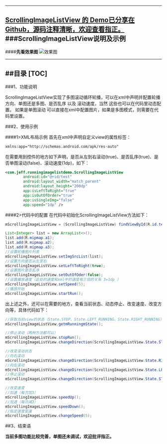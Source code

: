----------
**[ScrollingImageListView 的 Demo已分享在Github，源码注释清晰，欢迎查看指正。](https://github.com/zwJeff/RunningImageListDemo)**
###ScrollingImageListView说明及示例
----------
####**先看效果图**
![效果图](http://img.blog.csdn.net/20161208185737172?watermark/2/text/aHR0cDovL2Jsb2cuY3Nkbi5uZXQvc2luYXRfMTU0MTc5MjE=/font/5a6L5L2T/fontsize/400/fill/I0JBQkFCMA==/dissolve/70/gravity/SouthEast)

----------

##目录
[TOC]
----------
###1、功能说明
 
 ScrollingImageListView实现了多图滚动循环轮播，可以在xml中声明并配置轮播方向、单图还是多图、是否乱序 以及 滚动速度，当然 这些也可以在代码里动态配置。
 如果是单图滚动 可以直接在xml中配置图片，如果是多图模式，则需要在代码里设置。

###2、使用示例

####1>XML布局示例
首先在xml中声明自定义view的属性标签：
```xml
xmlns:app="http://schemas.android.com/apk/res-auto" 
```

在需要用到控件的地方如下声明，是否从左到右滚动(true)、是否乱序(true)、是否单图滚动(false)、滚动速度(1dp)，如下：
```xml
<com.jeff.runningimagelistdemo.ScrollingImageListView
        android:id="@+id/test"
        android:layout_width="match_parent"
        android:layout_height="200dp"
        app:isLeftToRight="true"
        app:isOutOfOrder="true"
        app:isSingleImg="false"
        app:speed="1dp" />
```

####2>代码中的配置
在代码中初始化ScrollingImageListView方法如下：

```java
mScrollingImageListView = (ScrollingImageListView) findViewById(R.id.test);

List<Integer> list = new ArrayList<>();
list.add(R.mipmap.a1);
list.add(R.mipmap.a2);
list.add(R.mipmap.a3);
//设置轮播图片列表
mScrollingImageListView.setImgSrcList(list);
//设置方向是否从左至右
mScrollingImageListView.setLeftToRight(true);
//设置图片是否乱序
mScrollingImageListView.setOutOfOder(false);
//设置播放速度（此处的速度和xml中的速度有三倍的关系 3=1dp ）
mScrollingImageListView.setSpeed(5);
//播放开始
mScrollingImageListView.startRun();
```

出上述之外，还可以在需要的地方，查看当前状态、动态停止、改变速度、改变方向等，具体代码如下：
```java
//获取当前view的状态（State.STOP、State.LEFT_RUNNING、State.RIGHT_RUNNING）
mScrollingImageListView.getmRunningmState();

//停止滚动（两种方法都可以）
mScrollingImageListView.stopRun();
mScrollingImageListView.changeDirection(ScrollingImageListView.State.STOP);

//改变滚动状态
//向右滚动
mScrollingImageListView.changeDirection(ScrollingImageListView.State.RIGHT_RUNNING);
//向左滚动
mScrollingImageListView.changeDirection(ScrollingImageListView.State.LEFT_RUNNING);
//停止滚动
mScrollingImageListView.changeDirection(ScrollingImageListView.State.STOP);

//改变速度
//加速（每次加3）
mScrollingImageListView.speedUp();
//加速（每次减3）
mScrollingImageListView.speedDown();
//指定速度变速
mScrollingImageListView.changeSpeed(5);
```

##3、结束语

**当前多图功能比较完善，单图还未调试，欢迎批评指正。**
